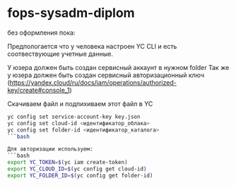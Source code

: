 # fops-sysadm-diplom
без оформления пока:

Предпологается что у человека настроен YC CLI и есть соотвествующие учетные данные. 

У юзера должен быть создан сервисный аккаунт в нужном folder
Так же у юзера должен быть создан сервисный авторизационный ключ (https://yandex.cloud/ru/docs/iam/operations/authorized-key/create#console_1)

Скачиваем файл и подпихиваем этот файл в YC
```bash
yc config set service-account-key key.json
yc config set cloud-id <идентификатор_облака>
yc config set folder-id <идентификатор_каталога>
```bash

Для авторизации используем: 
```bash
export YC_TOKEN=$(yc iam create-token)
export YC_CLOUD_ID=$(yc config get cloud-id)
export YC_FOLDER_ID=$(yc config get folder-id)
```

